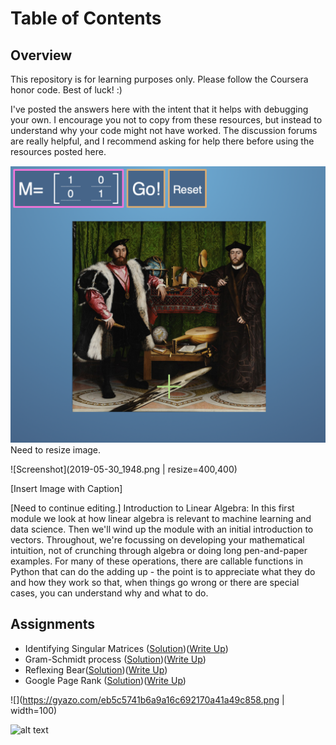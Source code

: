 # Table of Contents
## Overview

This repository is for learning purposes only. Please follow the Coursera honor code. Best of luck! :) 

I've posted the answers here with the intent that it helps with debugging your own. I encourage you not to copy from these resources, but instead to understand why your code might not have worked. The discussion forums are really helpful, and I recommend asking for help there before using the resources posted here.


![Screenshot](2019-05-30_1948.png) Need to resize image.

![Screenshot](2019-05-30_1948.png | resize=400,400)

[Insert Image with Caption]

[Need to continue editing.] Introduction to Linear Algebra: In this first module we look at how linear algebra is relevant to machine learning and data science. Then we'll wind up the module with an initial introduction to vectors. Throughout, we're focussing on developing your mathematical intuition, not of crunching through algebra or doing long pen-and-paper examples. For many of these operations, there are callable functions in Python that can do the adding up - the point is to appreciate what they do and how they work so that, when things go wrong or there are special cases, you can understand why and what to do.        




## Assignments
- Identifying Singular Matrices ([Solution](https://github.com/jessxphil/mathematics-of-machine-learning-linear-algebra/blob/master/assignment-1/id-singular-matrices.ipynb))([Write Up](https://medium.com/@jessxphil))
- Gram-Schmidt process ([Solution](https://github.com/jessxphil/mathematics-of-machine-learning-linear-algebra/blob/master/assignment-2/gram-schmidt-process.ipynb))([Write Up](https://medium.com/@jessxphil))
- Reflexing Bear([Solution](https://github.com/jessxphil/mathematics-of-machine-learning-linear-algebra/blob/master/assignment-3/reflecting-bear.ipynb))([Write Up](https://medium.com/@jessxphil))
- Google Page Rank ([Solution](https://github.com/jessxphil/mathematics-of-machine-learning-linear-algebra/tree/master/assignment-4))([Write Up](https://medium.com/@jessxphil))  


![](https://gyazo.com/eb5c5741b6a9a16c692170a41a49c858.png | width=100)

<img src="https://github.com/jessxphil/mathematics-of-machine-learning-linear-algebra/blob/master/2019-05-30_1948.png" alt="alt text" width="300" height="300">



